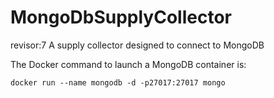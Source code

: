 # MongoDbSupplyCollector
revisor:7
A supply collector designed to connect to MongoDB

The Docker command to launch a MongoDB container is:

```docker run --name mongodb -d -p27017:27017 mongo```
